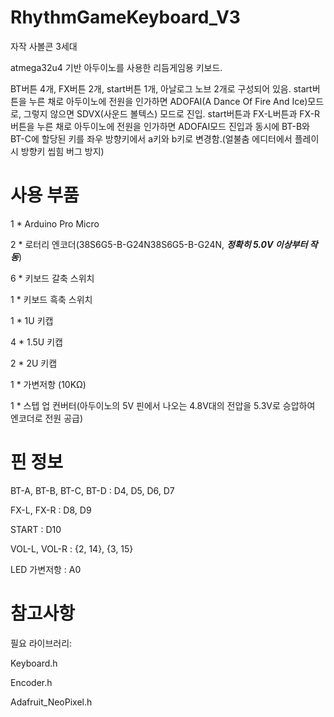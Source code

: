 # RhythmGameKeyboard_V3
자작 사볼콘 3세대

atmega32u4 기반 아두이노를 사용한 리듬게임용 키보드.

BT버튼 4개, FX버튼 2개, start버튼 1개, 아날로그 노브 2개로 구성되어 있음.
start버튼을 누른 채로 아두이노에 전원을 인가하면 ADOFAI(A Dance Of Fire And Ice)모드로, 그렇지 않으면 SDVX(사운드 볼텍스) 모드로 진입.
start버튼과 FX-L버튼과 FX-R버튼을 누른 채로 아두이노에 전원을 인가하면 ADOFAI모드 진입과 동시에 BT-B와 BT-C에 할당된 키를 좌우 방향키에서 a키와 b키로 변경함.(얼불춤 에디터에서 플레이 시 방향키 씹힘 버그 방지)

# 사용 부품
1 * Arduino Pro Micro

2 * 로터리 엔코더(38S6G5-B-G24N38S6G5-B-G24N, **_정확히 5.0V 이상부터 작동_**)

6 * 키보드 갈축 스위치

1 * 키보드 흑축 스위치

1 * 1U 키캡

4 * 1.5U 키캡

2 * 2U 키캡

1 * 가변저항 (10KΩ)

1 * 스텝 업 컨버터(아두이노의 5V 핀에서 나오는 4.8V대의 전압을 5.3V로 승압하여 엔코더로 전원 공급)

# 핀 정보
BT-A, BT-B, BT-C, BT-D : D4, D5, D6, D7

FX-L, FX-R : D8, D9

START : D10

VOL-L, VOL-R : {2, 14}, {3, 15}

LED 가변저항 : A0

# 참고사항
필요 라이브러리:

Keyboard.h

Encoder.h

Adafruit_NeoPixel.h
